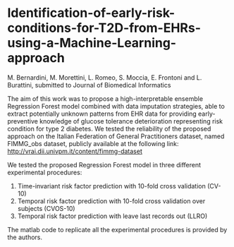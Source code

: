 # Identification-of-early-risk-conditions-for-T2D-from-EHRs-using-a-Machine-Learning-approach
M. Bernardini, M. Morettini, L. Romeo, S. Moccia, E. Frontoni and L. Burattini, submitted to Journal of Biomedical Informatics

The aim of this work was to propose a high-interpretable ensemble Regression Forest model combined with data imputation strategies, able to extract potentially unknown patterns from EHR data for providing early-preventive knowledge of glucose tolerance deterioration representing risk condition for type 2 diabetes.
We tested the reliability of the proposed approach on the Italian Federation of General Practitioners dataset, named FIMMG_obs dataset, publicly available at the following link: http://vrai.dii.univpm.it/content/fimmg-dataset

We tested the proposed Regression Forest model in three different experimental procedures:

1. Time-invariant risk factor prediction with 10-fold cross validation (CV-10)
2. Temporal risk factor prediction with 10-fold cross validation over subjects (CVOS-10)
3. Temporal risk factor prediction with leave last records out (LLRO)

The matlab code to replicate all the experimental procedures is provided by the authors.

